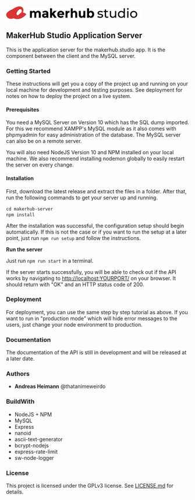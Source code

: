 ![](readme-logo.png)

## MakerHub Studio Application Server
This is the application server for the makerhub.studio app. It is the component between the client and the MySQL server.

### Getting Started
These instructions will get you a copy of the project up and running on your local machine for development and testing purposes. See deployment for notes on how to deploy the project on a live system.

#### Prerequisites
You need a MySQL Server on Version 10 which has the SQL dump imported. For this we recommend XAMPP's MySQL module as it also comes with phpmyadmin for easy administration of the database. The MySQL server can also be on a remote server.

You will also need NodeJS Version 10 and NPM installed on your local machine. We also recommend installing nodemon globally to easily restart the server on every change.

#### Installation
First, download the latest release and extract the files in a folder. After that, run the following commands to get your server up and running.

```
cd makerhub-server
npm install
```

After the installation was successful, the configuration setup should begin automatically. If this is not the case or if you want to run the setup at a later point, just run `npm run setup` and follow the instructions.

**Run the server**

Just run `npm run start` in a terminal.

If the server starts successfully, you will be able to check out if the API works by navigating to <http://localhost:YOURPORT/> on your browser. It should return with "OK" and an HTTP status code of 200.

### Deployment
For deployment, you can use the same step by step tutorial as above. If you want to run in "production mode" which will hide error messages to the users, just change your node environment to production.

### Documentation
The documentation of the API is still in development and will be released at a later date.

### Authors
* **Andreas Heimann** @thatanimeweirdo

### BuildWith
* NodeJS + NPM
* MySQL
* Express
* nanoid
* ascii-text-generator
* bcrypt-nodejs
* express-rate-limit
* sw-node-logger

### License
This project is licensed under the GPLv3 license. See [LICENSE.md](LICENSE.md) for details.
